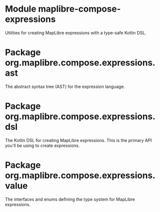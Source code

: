 # Module maplibre-compose-expressions

Utilities for creating MapLibre expressions with a type-safe Kotlin DSL.

# Package org.maplibre.compose.expressions.ast

The abstract syntax tree (AST) for the expression language.

# Package org.maplibre.compose.expressions.dsl

The Kotlin DSL for creating MapLibre expressions. This is the primary API you'll
be using to create expressions.

# Package org.maplibre.compose.expressions.value

The interfaces and enums defining the type system for MapLibre expressions.
